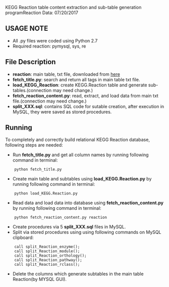 KEGG Reaction table content extraction and sub-table generation programReaction
Data: 07/20/2017

USAGE NOTE
-----
- All .py files were coded using Python 2.7
- Required reaction: pymysql, sys, re

File Description
-----
- **reaction**: main table, txt file, downloaded from [here](http://www.kegg.jp/kegg/download/)
- **fetch_title.py**: search and return all tags in main table txt file.
- **load_KEGG_Reaction**: create KEGG.Reaction table and generate sub-tables.(connection may need change.)
- **fetch_reaction_content.py**: read, extract, and load data from main txt file.(connection may need change.)
- **split_XXX.sql**: contains SQL code for sutable creation, after execution in MySQL, they were saved as stored procedures. 

Running
-----
To completely and correctly build relational KEGG Reaction database, following steps are needed:

- Run **fetch_title.py** and get all column names by running following command in terminal: 
```
	python fetch_title.py
```
- Create main table and subtables using **load_KEGG.Reaction.py** by running following command in terminal: 
```
	python load_KEGG.Reaction.py
```
- Read data and load data into database using **fetch_reaction_content.py** by running following command in terminal:
```
	python fetch_reaction_content.py reaction
```
- Create procedures via 5 **split_XXX.sql** files in MySQL. 
- Split via stored procedures using using following commands on MySQL clipboard:
```
	call split_Reaction_enzyme();
	call split_Reaction_module();
	call split_Reaction_orthology();
	call split_Reaction_pathway();
	call split_Reaction_rclass();
```
- Delete the columns which generate subtables in the main table Reaction(by MYSQL GUI).
